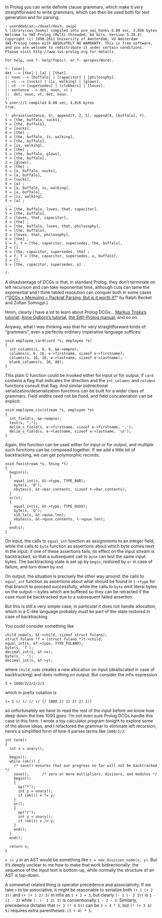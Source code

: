 In Prolog you can write definite clause grammars, which make it very
straightforward to write grammars, which can then be used both for
text generation and for parsing:

    : user@debian:~/devel/dev3; swipl
    % library(swi_hooks) compiled into pce_swi_hooks 0.00 sec, 3,856 bytes
    Welcome to SWI-Prolog (Multi-threaded, 64 bits, Version 5.10.4)
    Copyright (c) 1990-2011 University of Amsterdam, VU Amsterdam
    SWI-Prolog comes with ABSOLUTELY NO WARRANTY. This is free software,
    and you are welcome to redistribute it under certain conditions.
    Please visit http://www.swi-prolog.org for details.

    For help, use ?- help(Topic). or ?- apropos(Word).

    ?- [user].
    det --> [the] | [a] | [that].
    |: noun --> [buffalo] | [capacitor] | [philosophy].
    |: vi --> [sucks] | [is, walking] | [glows].
    |: vt --> [supersedes] | [clobbers] | [loves].
    |: sentence --> det, noun, vi |
    |:  det, noun, vt, det, noun.
    |: 
    % user://1 compiled 0.00 sec, 4,816 bytes
    true.

    ?- phrase(sentence, S), append(Y, Z, S), append(X, [buffalo], Y).
    S = [the, buffalo, sucks],
    Y = [the, buffalo],
    Z = [sucks],
    X = [the] ;
    S = [the, buffalo, is, walking],
    Y = [the, buffalo],
    Z = [is, walking],
    X = [the] ;
    S = [the, buffalo, glows],
    Y = [the, buffalo],
    Z = [glows],
    X = [the] ;
    S = [a, buffalo, sucks],
    Y = [a, buffalo],
    Z = [sucks],
    X = [a] ;
    S = [a, buffalo, is, walking],
    Y = [a, buffalo],
    Z = [is, walking],
    X = [a] ;
    ...
    S = [the, buffalo, loves, that, capacitor],
    Y = [the, buffalo],
    Z = [loves, that, capacitor],
    X = [the] ;
    S = [the, buffalo, loves, that, philosophy],
    Y = [the, buffalo],
    Z = [loves, that, philosophy],
    X = [the] ;
    S = Y, Y = [the, capacitor, supersedes, the, buffalo],
    Z = [],
    X = [the, capacitor, supersedes, the] ;
    S = Y, Y = [the, capacitor, supersedes, a, buffalo],
    Z = [],
    X = [the, capacitor, supersedes, a] .

    ?- 

A disadvantage of DCGs is that, in standard Prolog, they don’t
terminate on left recursion and can take exponential time, although
cuts can tame the exponential and I think tabled resolution can
conquer both in some cases (“[DCGs + Memoing = Packrat Parsing, But is
it worth it?][0]” by Ralph Becket and Zoltan Somogyi.)

[0]: https://mercurylang.org/documentation/papers/packrat.pdf

Hmm, clearly I have a lot to learn about Prolog DCGs... [Markus
Triska’s tutorial][1], [Anne Ogborn’s tutorial][2], [the SWI-Prolog
manual][3], and so on.

[1]: https://www.metalevel.at/prolog/dcg
[2]: http://www.pathwayslms.com/swipltuts/dcg/
[3]: https://www.swi-prolog.org/pldoc/man?section=DCG

Anyway, what I was thinking was that for very straightforward kinds of
“grammars”, even a perfectly ordinary imperative language suffices:

    void employee_card(card *s, employee *e)
    {
      int_columns(s, 0, 6, &e->empno);
      columns(s, 6, 16, e->firstname, sizeof e->firstname);
      columns(s, 16, 26, e->lastname, sizeof e->lastname);
      blank_columns(s, 26, 80);
    }

This plain C function could be invoked either for input or for output,
if `card` contains a flag that indicates the direction and the
`int_columns` and `columns` functions consult that flag.  And similar
bidirectional serialization/deserialization functions can be built for
a wider class of grammars.  Field widths need not be fixed, and field
concatenation can be implicit:

    void employee_csv(stream *s, employee *e)
    {
      int_field(s, &e->empno);
      text(s, ",");
      delim_s_field(s, e->firstname, sizeof e->firstname, ',');
      delim_s_field(s, e->lastname, sizeof e->lastname, '\n');
    }

Again, this function can be used either for input or for output, and
multiple such functions can be composed together.  If we add a little
bit of backtracking, we can get polymorphic records:

    void foo(stream *s, thing *t)
    {
      begin(s);
      {
        equal_int(s, &t->type, TYPE_BAR);
        byte(s, 'B');
        nbytes(s, &t->bar.contents, sizeof t->bar.contents);
      }
      or(s);
      {
        equal_int(s, &t->type, TYPE_QUUX);
        byte(s, 'Q');
        s16_le(s, &t->quux.len);
        nbytes(s, &t->quux.contents, t->quux.len);
      }
      end(s);
    }

On input, the calls to `equal_int` function as assignments to an
integer field, while the calls to `byte` function as assertions about
which byte comes next in the input; if one of these assertions fails,
its effect on the input stream is backtracked, so that a subsequent
call to `byte` can test the same input bytes.  The backtracking state
is set up by `begin`, restored by `or` in case of failure, and torn
down by `end`.

On output, the situation is precisely the other way around: the calls
to `equal_int` function as assertions about what should be found in
`t->type` for that branch to proceed successfully, while the calls to
`byte` emit literal bytes on the output — bytes which are buffered so
they can be retracted if the case must be backtracked due to a
subsequent failed assertion.

But this is still a very simple case; in particular it does not handle
allocation, which in a C-like language probably must be part of the
state restored in case of backtracking.

You could consider something like

    child_node(s, &t->child, sizeof struct fulano);
    struct fulano *f = (struct fulano *)t->child;
    equal_int(s, &f->type, TYPE_FULANO);
    byte(s, 'f');
    decimal_int(s, &f->x);
    byte(s, ' ');
    decimal_int(s, &f->y);

where `child_node` creates a new allocation on input (deallocated in
case of backtracking) and does nothing on output.  But consider the
infix expression

    3 + 1000/2/2/2/2/2

which in prefix notation is

    (+ 3 (/ (/ (/ (/ (/ 1000 2) 2) 2) 2) 2))

so unfortunately we have to read the rest of the input before we know
how deep down the tree 1000 goes.  I’m not even sure Prolog DCGs
handle this case in this form.  I wrote a toy calculator program
tonight to explore some of the above ideas, and I refactored the
grammar to eliminate left recursion; here’s a simplified form of how
it parses terms like `1000/2/2`:

    int term()
    {
      int x = unary();

      begin();
      while (ok()) {
        /* save() ensures that our progress so far will not be backtracked */
        save();      /* zero or more multipliers, divisors, and modulos */
        begin();
        {
          op("*");
          int y = unary();
          if (ok()) x *= y;
        }
        or();
        {
          op("/");
          int y = unary();
          if (ok()) x /= y;
        }
        end();
      }
      end();

      return x;
    }

`x /= y` in an AST would be something like `x = new_division_node(x,
y)`.  But it’s deeply unclear to me how to make that work
bidirectionally: the sequence of the input text is bottom-up, while
normally the structure of an AST is top-down.

A somewhat related thing is operator precedence and associativity.  If
we take `+` to be associative, it might be reasonable to serialize
both `(+ 1 (+ 2 3))` and `(+ (+ 1 2) 3)` in infix as `1 + 2 + 3`, but
clearly `(- 1 (- 2 3))` is `1 - (2 - 3)` while `(- (- 1 2) 3)` is
conventionally `1 - 2 - 3`.  Similarly, precedence dictates that `(+ 3
(* 4 5))` can be `3 + 4 * 5`, but `(* (+ 3 4) 5)` requires extra
parentheses: `(3 + 4) * 5`.
